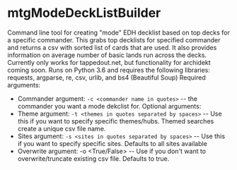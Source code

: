# mtgModeDeckListBuilder
Command line tool for creating "mode" EDH decklist based on top decks for a specific commander. This grabs top decklists for specified commander and returns a csv with sorted list of cards that are used. It also provides information on average number of basic lands run across the decks. Currently only works for tappedout.net, but functionality for archidekt coming soon.
Runs on Python 3.6 and requires the following libraries: requests, argparse, re, csv, urlib, and bs4 (Beautiful Soup)
Required arguments:
  - Commander argument: ```-c <commander name in quotes>``` -- the commander you want a mode dekclist for.
Optional arguments:
  - Theme argument: ```-t <themes in quotes separated by spaces>``` -- Use this if you want to specify specific themes/hubs. Themed searches create a unique csv file name.
  - Sites argument: ```-s <sites in quotes separated by spaces>``` -- Use this if you want to specify specific sites. Defaults to all sites available
  - Overwrite argument: -o <True/False> -- Use if you don't want to overwrite/truncate existing csv file. Defaults to true. 

